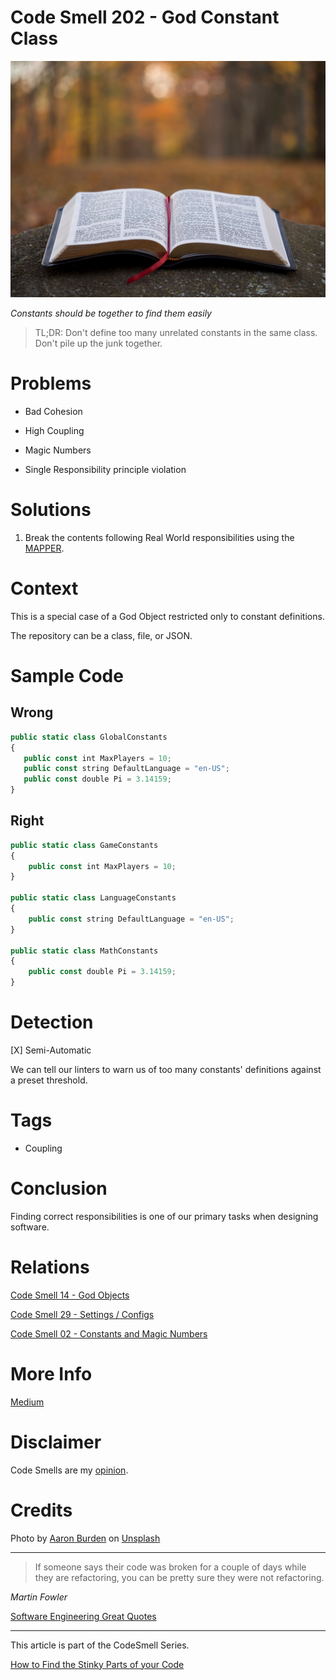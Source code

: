 # Code Smell 202 - God Constant Class
            
![Code Smell 202 - God Constant Class](Code%20Smell%20202%20-%20God%20Constant%20Class.jpg)

*Constants should be together to find them easily*

> TL;DR: Don't define too many unrelated constants in the same class. Don't pile up the junk together.

# Problems

- Bad Cohesion

- High Coupling

- Magic Numbers

- Single Responsibility principle violation

# Solutions

1. Break the contents following Real World responsibilities using the [MAPPER](https://github.com/mcsee/Software-Design-Articles/tree/main/Articles/Theory/What%20is%20(wrong%20with)%20software/readme.md).

# Context

This is a special case of a God Object restricted only to constant definitions.

The repository can be a class, file, or JSON. 

# Sample Code

## Wrong

[Gist Url]: # (https://gist.github.com/mcsee/402d6689b9a9bdef6a0cedf4e8974805)

```javascript
public static class GlobalConstants
{
   public const int MaxPlayers = 10;
   public const string DefaultLanguage = "en-US";
   public const double Pi = 3.14159;
}
```

## Right

[Gist Url]: # (https://gist.github.com/mcsee/d26aa5ca0e29c906689c7e0b3be8cd54)

```javascript
public static class GameConstants
{
    public const int MaxPlayers = 10;
}

public static class LanguageConstants
{
    public const string DefaultLanguage = "en-US";
}

public static class MathConstants
{
    public const double Pi = 3.14159;
}
```

# Detection

[X] Semi-Automatic

We can tell our linters to warn us of too many constants' definitions against a preset threshold. 

# Tags

- Coupling

# Conclusion

Finding correct responsibilities is one of our primary tasks when designing software.

# Relations

[Code Smell 14 - God Objects](https://github.com/mcsee/Software-Design-Articles/tree/main/Articles/Code%20Smells/Code%20Smell%2014%20-%20God%20Objects/readme.md)

[Code Smell 29 - Settings / Configs](https://github.com/mcsee/Software-Design-Articles/tree/main/Articles/Code%20Smells/Code%20Smell%2029%20-%20Settings%20-%20Configs/readme.md)

[Code Smell 02 - Constants and Magic Numbers](https://github.com/mcsee/Software-Design-Articles/tree/main/Articles/Code%20Smells/Code%20Smell%2002%20-%20Constants%20and%20Magic%20Numbers/readme.md)

# More Info

[Medium](https://bytedev.medium.com/the-god-constant-class-30d82cd4f677)

# Disclaimer

Code Smells are my [opinion](https://github.com/mcsee/Software-Design-Articles/tree/main/Articles/Blogging/I%20Wrote%20More%20than%2090%20Articles%20on%202021%20Here%20is%20What%20I%20Learned/readme.md).

# Credits

Photo by [Aaron Burden](https://unsplash.com/@aaronburden) on [Unsplash](https://unsplash.com/images/things/book)
    
* * *

> If someone says their code was broken for a couple of days while they are refactoring, you can be pretty sure they were not refactoring.

_Martin Fowler_
 
[Software Engineering Great Quotes](https://github.com/mcsee/Software-Design-Articles/tree/main/Articles/Quotes/Software%20Engineering%20Great%20Quotes/readme.md)

* * *

This article is part of the CodeSmell Series.

[How to Find the Stinky Parts of your Code](https://github.com/mcsee/Software-Design-Articles/tree/main/Articles/Code%20Smells/How%20to%20Find%20the%20Stinky%20parts%20of%20your%20Code/readme.md)